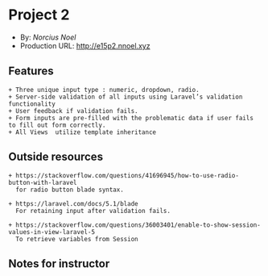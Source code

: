 # Project 2

+ By: *Norcius Noel*
+ Production URL: <http://e15p2.nnoel.xyz>

## Features

    + Three unique input type : numeric, dropdown, radio. 
    + Server-side validation of all inputs using Laravel’s validation functionality
    + User feedback if validation fails.
    + Form inputs are pre-filled with the problematic data if user fails to fill out form correctly.
    + All Views  utilize template inheritance

## Outside resources

    + https://stackoverflow.com/questions/41696945/how-to-use-radio-button-with-laravel
      for radio button blade syntax.

    + https://laravel.com/docs/5.1/blade
      For retaining input after validation fails.

    + https://stackoverflow.com/questions/36003401/enable-to-show-session-values-in-view-laravel-5
      To retrieve variables from Session


## Notes for instructor
